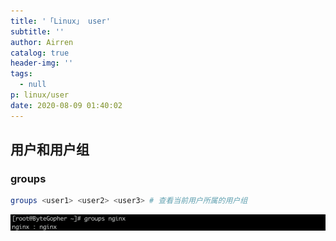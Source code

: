 ```yaml
---
title: '「Linux」 user'
subtitle: ''
author: Airren
catalog: true
header-img: ''
tags:
  - null
p: linux/user
date: 2020-08-09 01:40:02
---
```




## 用户和用户组

### groups

```sh
groups <user1> <user2> <user3> # 查看当前用户所属的用户组
```

![image-20200809014520876](user/image-20200809014520876.png)

